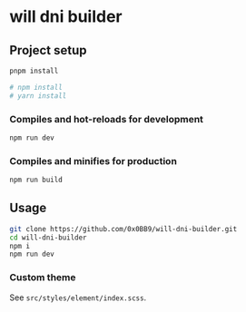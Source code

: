 # will dni builder

## Project setup

```bash
pnpm install

# npm install
# yarn install
```

### Compiles and hot-reloads for development

```bash
npm run dev
```

### Compiles and minifies for production

```bash
npm run build
```

## Usage

```bash
git clone https://github.com/0x0BB9/will-dni-builder.git
cd will-dni-builder
npm i
npm run dev
```

### Custom theme

See `src/styles/element/index.scss`.
